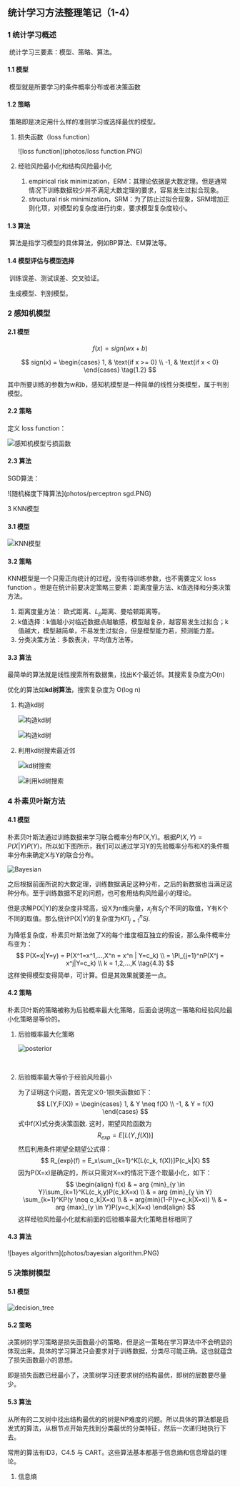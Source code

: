 ## 统计学习方法整理笔记（1-4）

### 1  统计学习概述

​	统计学习三要素：模型、策略、算法。

#### 1.1 模型

​	模型就是所要学习的条件概率分布或者决策函数

#### 1.2 策略

​	策略即是决定用什么样的准则学习或选择最优的模型。 

1. 损失函数（loss function）

   ![loss function](photos/loss function.PNG)

2. 经验风险最小化和结构风险最小化

   1. empirical risk minimization，ERM：其理论依据是大数定理。但是通常情况下训练数据较少并不满足大数定理的要求，容易发生过拟合现象。
   2. structural risk minimization，SRM：为了防止过拟合现象，SRM增加正则化项，对模型的复杂度进行约束，要求模型复杂度较小。

#### 1.3 算法

​	算法是指学习模型的具体算法，例如BP算法、EM算法等。

#### 1.4 模型评估与模型选择

​	训练误差、测试误差、交叉验证。

​	生成模型、判别模型。



### 2  感知机模型

#### 2.1 模型 

$$
f(x) = sign(wx + b) \tag{1.1}
$$

$$
sign(x) = \begin{cases} 
		1,  & \text{if x >= 0} \\
		-1, & \text{if x < 0} 
		\end{cases} \tag{1.2}
$$

​	其中所要训练的参数为w和b，感知机模型是一种简单的线性分类模型，属于判别模型。

#### 2.2 策略

定义 loss function：

![感知机模型亏损函数](photos/perceptron.PNG)

#### 2.3 算法

SGD算法：

![随机梯度下降算法](photos/perceptron sgd.PNG)



3  KNN模型

#### 3.1 模型

![KNN模型](photos/knn.PNG)

#### 3.2 策略

KNN模型是一个只需正向统计的过程，没有待训练参数，也不需要定义 loss function 。但是在统计前要决定策略三要素：距离度量方法、k值选择和分类决策方法。

1. 距离度量方法： 欧式距离、$L_p$距离、曼哈顿距离等。
2. k值选择：k值越小对临近数据点越敏感，模型越复杂，越容易发生过拟合；k值越大，模型越简单，不易发生过拟合，但是模型能力若，预测能力差。
3. 分类决策方法：多数表决，平均值方法等。

#### 3.3 算法

最简单的算法就是线性搜索所有数据集，找出K个最近邻。其搜索复杂度为O(n)

优化的算法如**kd树算法**，搜索复杂度为 O(log n)

1. 构造kd树

   ![构造kd树](photos/kdt1.PNG)

   ![构造kd树](photos/kdt2.PNG)

2. 利用kd树搜索最近邻

   ![kd树搜索](photos/kdt3.png)

   ![利用kd树搜索](photos/kdt4.png)



### 4 朴素贝叶斯方法

#### 4.1 模型

朴素贝叶斯法通过训练数据来学习联合概率分布P(X,Y)。根据$P(X,Y) = P(X|Y)P(Y)$，所以如下图所示，我们可以通过学习Y的先验概率分布和X的条件概率分布来确定X与Y的联合分布。

![Bayesian](photos/b1.PNG)

之后根据前面所说的大数定理，训练数据满足这种分布，之后的新数据也当满足这种分布。至于训练数据不足的问题，也可套用结构风险最小的理论。

但是求解P(X|Y)的发杂度非常高，设X为n维向量，$x_j$有$S_j$个不同的取值，Y有K个不同的取值。那么统计P(X|Y)的复杂度为$K\Pi_{j=1}^{n}Sj$.

为降低复杂度，朴素贝叶斯法做了X的每个维度相互独立的假设，那么条件概率分布变为：
$$
P(X=x|Y=y) = P(X^1=x^1,...,X^n = x^n | Y=c_k)  \\
= \Pi_{j=1}^nP(X^j = x^j|Y=c_k) \\
k = 1,2,...,K \tag{4.3}
$$
这样使得模型变得简单，可计算。但是其效果就要差一点。

#### 4.2 策略

朴素贝叶斯的策略被称为后验概率最大化策略，后面会说明这一策略和经验风险最小化策略是等价的。

1. 后验概率最大化策略

   ![posterior](photos/posterior.PNG)

   ​

2. 后验概率最大等价于经验风险最小

   为了证明这个问题，首先定义0-1损失函数如下：
   $$
   L(Y,F(X)) = \begin{cases}
   1, & Y \neq f(X) \\
   -1, & Y = f(X)
   \end{cases}
   $$
   式中f(X)式分类决策函数. 这时，期望风险函数为
   $$
   R_{exp} = E[L(Y,f(X))]
   $$
   然后利用条件期望全期望公式得：
   $$
   R_{exp}(f) = E_x\sum_{k=1}^K[L(c_k, f(X))]P(c_k|X)
   $$
   因为P(X=x)是确定的，所以只需对X=x的情况下逐个取最小化，如下：
   $$
   \begin{align}
   f(x) & = arg {min}_{y \in Y}\sum_{k=1}^KL(c_k,y)P(c_kX=x) \\
    & = arg {min}_{y \in Y} \sum_{k=1}^KP(y \neq c_k|X=x) \\
    & = arg{min}(1-P(y=c_k|X=x)) \\
    & = arg {max}_{y \in Y}P(y=c_k|X=x)
   \end{align}
   $$
   这样经验风险最小化就和前面的后验概率最大化策略目标相同了

#### 4.3 算法

![bayes algorithm](photos/bayesian algorithm.PNG)



### 5 决策树模型

#### 5.1 模型

![decision_tree](photos/decision_tree_model.PNG)

#### 5.2 策略

决策树的学习策略是损失函数最小的策略，但是这一策略在学习算法中不会明显的体现出来。具体的学习算法只会要求对于训练数据，分类尽可能正确。这也就蕴含了损失函数最小的思想。

即是损失函数已经最小了，决策树学习还要求树的结构最优，即树的层数要尽量少。

#### 5.3 算法

从所有的二叉树中找出结构最优的的树是NP难度的问题。所以具体的算法都是启发式的算法，从根节点开始先找到分类最优的分类特征，然后一次递归地执行下去。

常用的算法有ID3，C4.5 与 CART。这些算法基本都基于信息熵和信息增益的理论。

1. 信息熵

   ​

